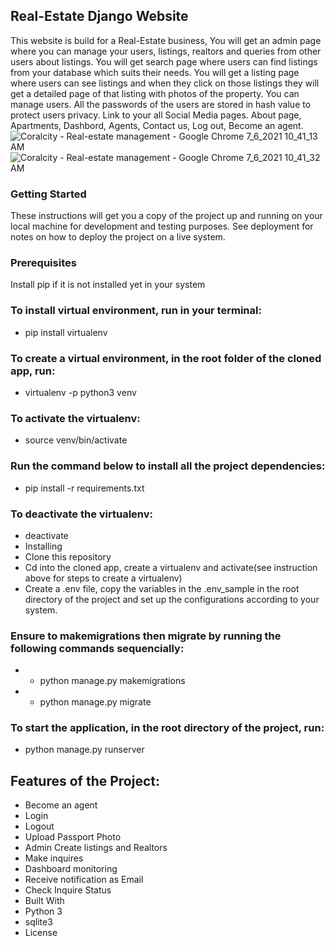 ##  Real-Estate Django Website 
 This website is build for a Real-Estate business, You will get an admin page where you can manage your users, listings, realtors and queries from other users about listings. You will get search page where users can find listings from your database which suits their needs. You will get a listing page where users can see listings and when they click on those listings they will get a detailed page of that listing with photos of the property. You can manage users. All the passwords of the users are stored in hash value to protect users privacy. Link to your all Social Media pages. About page, Apartments, Dashbord, Agents, Contact us, Log out, Become an agent.
![Coralcity - Real-estate management - Google Chrome 7_6_2021 10_41_13 AM](https://user-images.githubusercontent.com/31458994/124581948-7a412280-de49-11eb-9ec4-bbd271fadf20.png)
![Coralcity - Real-estate management - Google Chrome 7_6_2021 10_41_32 AM](https://user-images.githubusercontent.com/31458994/124582025-8b8a2f00-de49-11eb-88fd-318f792b2815.png)
### Getting Started
These instructions will get you a copy of the project up and running on your local machine for development and testing purposes. See deployment for notes on how to deploy the project on a live system.

### Prerequisites
Install pip if it is not installed yet in your system

### To install virtual environment, run in your terminal:

* pip install virtualenv

### To create a virtual environment, in the root folder of the cloned app, run:
* virtualenv -p python3 venv

### To activate the virtualenv:
* source venv/bin/activate

### Run the command below to install all the project dependencies:
* pip install -r requirements.txt

### To deactivate the virtualenv:
* deactivate
* Installing
* Clone this repository
* Cd into the cloned app, create a virtualenv and activate(see instruction above for steps to create a virtualenv)
* Create a .env file, copy the variables in the .env_sample in the root directory of the project and set up the configurations according to your system.

### Ensure to makemigrations then migrate by running the following commands sequencially:
* - python manage.py makemigrations
* - python manage.py migrate

### To start the application, in the root directory of the project, run:
* python manage.py runserver

## Features of the Project:
* Become an agent
* Login
* Logout
* Upload Passport Photo
* Admin Create listings and Realtors
* Make inquires
* Dashboard monitoring
* Receive notification as Email
* Check Inquire Status
* Built With
* Python 3
* sqlite3
* License
